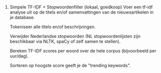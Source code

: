 1. Simpele TF-IDF + Stopwoordenfilter (lokaal, goedkoop)
Voer een tf-idf analyse uit op de titels en/of samenvattingen van de nieuwsartikelen in je database.

    Tokeniseer alle titels en/of beschrijvingen.

    Verwijder Nederlandse stopwoorden (NL stopwoordenlijsten zijn beschikbaar via NLTK, spaCy of zelf samen te stellen).

    Bereken TF-IDF scores per woord over de hele corpus (bijvoorbeeld per uur/dag).

    Sorteren op hoogste score geeft je de "trending keywords".
